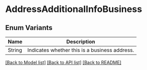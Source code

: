# AddressAdditionalInfoBusiness

## Enum Variants

| Name | Description |
|---- | -----|
| String | Indicates whether this is a business address. |

[[Back to Model list]](../README.md#documentation-for-models) [[Back to API list]](../README.md#documentation-for-api-endpoints) [[Back to README]](../README.md)


